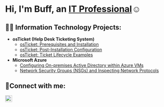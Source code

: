 <h1>Hi, I'm Buff, an <a href="www.linkedin.com/in/befekadu-mulugeta-9450a625">IT Professional</a>☺</h1>

<h2>👨‍💻 Information Technology Projects:</h2>

- <b>osTicket (Help Desk Ticketing System)</b>
  - [osTicket: Prerequisites and Installation](https://github.com/BuffMulugeta/osticket-prereqs)
  - [osTicket: Post-Installation Configuration](https://github.com/BuffMulugeta/post-install-config)
  - [osTicket: Ticket Lifecycle Examples](https://github.com/BuffMulugeta/ticket-lifecycle)
- <b>Microsoft Azure</b>
  - [Configuring On-premises Active Directory within Azure VMs](https://github.com/BuffMulugeta/configure-ad)
  - [Network Security Groups (NSGs) and Inspecting Network Protocols](https://github.com/BuffMulugeta/azure-network-protocols)

<h2>🤳Connect with me:</h2>

[<img align="left" alt="Josh | LinkedIn" width="22px" src="https://cdn.jsdelivr.net/npm/simple-icons@v3/icons/linkedin.svg" />][linkedin]


[linkedin]: www.linkedin.com/in/befekadu-mulugeta-9450a625
